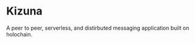 # Kizuna

<!-- [![hc-institute-japan](https://circleci.com/gh/hc-institute-japan/Kizuna.svg?style=svg)](https://circleci.com/gh/hc-institute-japan/Kizuna) -->

A peer to peer, serverless, and distirbuted messaging application built on holochain.
